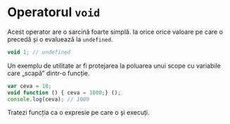 # Operatorul `void`

Acest operator are o sarcină foarte simplă. Ia orice orice valoare pe care o precedă și o evaluează la `undefined`.

```javascript
void 1; // undefined
```

Un exemplu de utilitate ar fi protejarea la poluarea unui scope cu variabile care „scapă” dintr-o funcție.

```javascript
var ceva = 10;
void function () { ceva = 1000;} ();
console.log(ceva); // 1000
```

Tratezi funcția ca o expresie pe care o și execuți.
